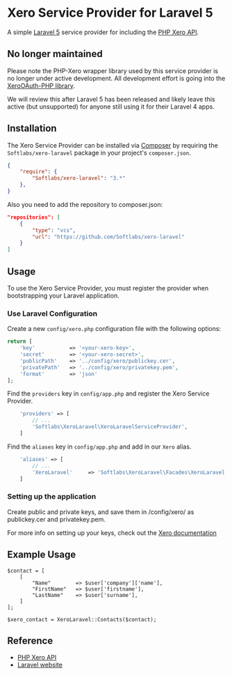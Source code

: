 # Xero Service Provider for Laravel 5

A simple [Laravel 5](http://laravel.com) service provider for including the [PHP Xero API](https://github.com/XeroAPI/PHP-Xero).

No longer maintained
------------
Please note the PHP-Xero wrapper library used by this service provider is no longer under active development.
All development effort is going into the [XeroOAuth-PHP library](https://github.com/XeroAPI/XeroOAuth-PHP).

We will review this after Laravel 5 has been released and likely leave this active (but unsupported) for anyone still using it for their Laravel 4 apps.

## Installation

The Xero Service Provider can be installed via [Composer](http://getcomposer.org) by requiring the `Softlabs/xero-laravel` package in your project's `composer.json`.

```json
{
    "require": {
        "Softlabs/xero-laravel": "3.*"
    },
}
```

Also you need to add the repository to composer.json:

```json
"repositories": [
    {
        "type": "vcs",
        "url": "https://github.com/Softlabs/xero-laravel"
    }
]
```

## Usage

To use the Xero Service Provider, you must register the provider when bootstrapping your Laravel application.

### Use Laravel Configuration

Create a new `config/xero.php` configuration file with the following options:

```php
return [
    'key'           => '<your-xero-key>',
    'secret'        => '<your-xero-secret>',
    'publicPath'    => '../config/xero/publickey.cer',
    'privatePath'   => '../config/xero/privatekey.pem',
    'format'        => 'json'
];
```

Find the `providers` key in `config/app.php` and register the Xero Service Provider.

```php
    'providers' => [
        // ...
        'Softlabs\XeroLaravel\XeroLaravelServiceProvider',
    ]
```

Find the `aliases` key in `config/app.php` and add in our `Xero` alias.

```php
    'aliases' => [
        // ...
        'XeroLaravel'     => 'Softlabs\XeroLaravel\Facades\XeroLaravel',
    ]
```

### Setting up the application

Create public and private keys, and save them in /config/xero/ as publickey.cer and privatekey.pem.

For more info on setting up your keys, check out the [Xero documentation](http://developer.xero.com/documentation/advanced-docs/public-private-keypair/)

## Example Usage

```
$contact = [
    [
        "Name"        => $user['company']['name'],
        "FirstName"   => $user['firstname'],
        "LastName"    => $user['surname'],
    ]
];

$xero_contact = XeroLaravel::Contacts($contact);
```

## Reference

* [PHP Xero API](https://github.com/XeroAPI/PHP-Xero)
* [Laravel website](http://laravel.com)